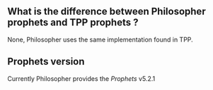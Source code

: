 ## What is the difference between Philosopher prophets and TPP prophets ?
None, Philosopher uses the same implementation found in TPP.


## Prophets version
Currently Philosopher provides the _Prophets_ v5.2.1
